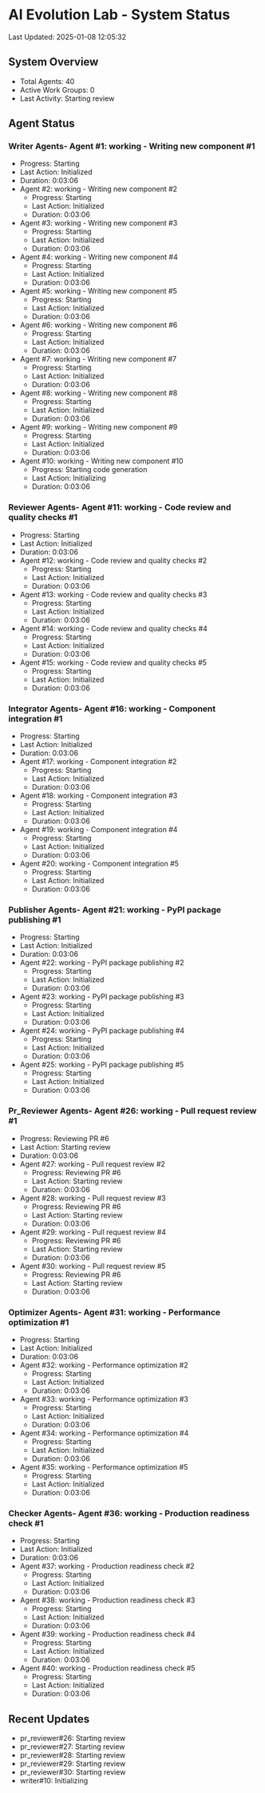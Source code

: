 # AI Evolution Lab - System Status
Last Updated: 2025-01-08 12:05:32

## System Overview
- Total Agents: 40
- Active Work Groups: 0
- Last Activity: Starting review

## Agent Status

### Writer Agents- Agent #1: working - Writing new component #1
  - Progress: Starting
  - Last Action: Initialized
  - Duration: 0:03:06
- Agent #2: working - Writing new component #2
  - Progress: Starting
  - Last Action: Initialized
  - Duration: 0:03:06
- Agent #3: working - Writing new component #3
  - Progress: Starting
  - Last Action: Initialized
  - Duration: 0:03:06
- Agent #4: working - Writing new component #4
  - Progress: Starting
  - Last Action: Initialized
  - Duration: 0:03:06
- Agent #5: working - Writing new component #5
  - Progress: Starting
  - Last Action: Initialized
  - Duration: 0:03:06
- Agent #6: working - Writing new component #6
  - Progress: Starting
  - Last Action: Initialized
  - Duration: 0:03:06
- Agent #7: working - Writing new component #7
  - Progress: Starting
  - Last Action: Initialized
  - Duration: 0:03:06
- Agent #8: working - Writing new component #8
  - Progress: Starting
  - Last Action: Initialized
  - Duration: 0:03:06
- Agent #9: working - Writing new component #9
  - Progress: Starting
  - Last Action: Initialized
  - Duration: 0:03:06
- Agent #10: working - Writing new component #10
  - Progress: Starting code generation
  - Last Action: Initializing
  - Duration: 0:03:06

### Reviewer Agents- Agent #11: working - Code review and quality checks #1
  - Progress: Starting
  - Last Action: Initialized
  - Duration: 0:03:06
- Agent #12: working - Code review and quality checks #2
  - Progress: Starting
  - Last Action: Initialized
  - Duration: 0:03:06
- Agent #13: working - Code review and quality checks #3
  - Progress: Starting
  - Last Action: Initialized
  - Duration: 0:03:06
- Agent #14: working - Code review and quality checks #4
  - Progress: Starting
  - Last Action: Initialized
  - Duration: 0:03:06
- Agent #15: working - Code review and quality checks #5
  - Progress: Starting
  - Last Action: Initialized
  - Duration: 0:03:06

### Integrator Agents- Agent #16: working - Component integration #1
  - Progress: Starting
  - Last Action: Initialized
  - Duration: 0:03:06
- Agent #17: working - Component integration #2
  - Progress: Starting
  - Last Action: Initialized
  - Duration: 0:03:06
- Agent #18: working - Component integration #3
  - Progress: Starting
  - Last Action: Initialized
  - Duration: 0:03:06
- Agent #19: working - Component integration #4
  - Progress: Starting
  - Last Action: Initialized
  - Duration: 0:03:06
- Agent #20: working - Component integration #5
  - Progress: Starting
  - Last Action: Initialized
  - Duration: 0:03:06

### Publisher Agents- Agent #21: working - PyPI package publishing #1
  - Progress: Starting
  - Last Action: Initialized
  - Duration: 0:03:06
- Agent #22: working - PyPI package publishing #2
  - Progress: Starting
  - Last Action: Initialized
  - Duration: 0:03:06
- Agent #23: working - PyPI package publishing #3
  - Progress: Starting
  - Last Action: Initialized
  - Duration: 0:03:06
- Agent #24: working - PyPI package publishing #4
  - Progress: Starting
  - Last Action: Initialized
  - Duration: 0:03:06
- Agent #25: working - PyPI package publishing #5
  - Progress: Starting
  - Last Action: Initialized
  - Duration: 0:03:06

### Pr_Reviewer Agents- Agent #26: working - Pull request review #1
  - Progress: Reviewing PR #6
  - Last Action: Starting review
  - Duration: 0:03:06
- Agent #27: working - Pull request review #2
  - Progress: Reviewing PR #6
  - Last Action: Starting review
  - Duration: 0:03:06
- Agent #28: working - Pull request review #3
  - Progress: Reviewing PR #6
  - Last Action: Starting review
  - Duration: 0:03:06
- Agent #29: working - Pull request review #4
  - Progress: Reviewing PR #6
  - Last Action: Starting review
  - Duration: 0:03:06
- Agent #30: working - Pull request review #5
  - Progress: Reviewing PR #6
  - Last Action: Starting review
  - Duration: 0:03:06

### Optimizer Agents- Agent #31: working - Performance optimization #1
  - Progress: Starting
  - Last Action: Initialized
  - Duration: 0:03:06
- Agent #32: working - Performance optimization #2
  - Progress: Starting
  - Last Action: Initialized
  - Duration: 0:03:06
- Agent #33: working - Performance optimization #3
  - Progress: Starting
  - Last Action: Initialized
  - Duration: 0:03:06
- Agent #34: working - Performance optimization #4
  - Progress: Starting
  - Last Action: Initialized
  - Duration: 0:03:06
- Agent #35: working - Performance optimization #5
  - Progress: Starting
  - Last Action: Initialized
  - Duration: 0:03:06

### Checker Agents- Agent #36: working - Production readiness check #1
  - Progress: Starting
  - Last Action: Initialized
  - Duration: 0:03:06
- Agent #37: working - Production readiness check #2
  - Progress: Starting
  - Last Action: Initialized
  - Duration: 0:03:06
- Agent #38: working - Production readiness check #3
  - Progress: Starting
  - Last Action: Initialized
  - Duration: 0:03:06
- Agent #39: working - Production readiness check #4
  - Progress: Starting
  - Last Action: Initialized
  - Duration: 0:03:06
- Agent #40: working - Production readiness check #5
  - Progress: Starting
  - Last Action: Initialized
  - Duration: 0:03:06


## Recent Updates
- pr_reviewer#26: Starting review
- pr_reviewer#27: Starting review
- pr_reviewer#28: Starting review
- pr_reviewer#29: Starting review
- pr_reviewer#30: Starting review
- writer#10: Initializing
